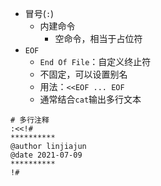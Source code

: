 * 冒号(`:`)
  * 内建命令
    * 空命令，相当于占位符
* `EOF`
  * `End Of File`：自定义终止符
  * 不固定，可以设置别名
  * 用法：`<<EOF ... EOF`
  * 通常结合`cat`输出多行文本
```
# 多行注释
:<<!#
**********
@author linjiajun
@date 2021-07-09
**********
!#
```

